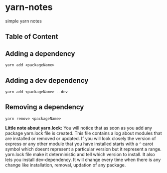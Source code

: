 # yarn-notes
simple yarn notes

## Table of Content


## Adding a dependency   

`yarn add <packageName>`

## Adding a dev dependency

`yarn add <packageName> --dev`

## Removing a dependency

`yarn remove <packageName>`

**Little note about yarn.lock:**
You will notice that as soon as you add any package yarn.lock file is created. This file contains a log about modules that are installed or removed or updated. If you will look closely the version of express or any other module that you have installed starts with a `^` carot symbol which doesnt represent a particular version but it represent a range. yarn.lock file make it deterministic and tell which version to install. It also lets you install dev-dependency. It will change every time when there is any change like installation, removal, updation of any package.

